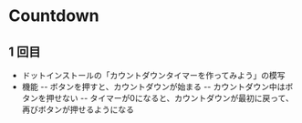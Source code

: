 # Countdown

## 1 回目

- ドットインストールの「カウントダウンタイマーを作ってみよう」の模写
- 機能
-- ボタンを押すと、カウントダウンが始まる
-- カウントダウン中はボタンを押せない
-- タイマーが0になると、カウントダウンが最初に戻って、再びボタンが押せるようになる